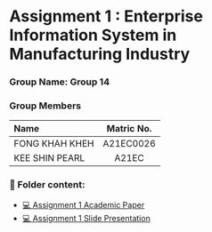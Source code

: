 # Assignment 1 : Enterprise Information System in Manufacturing Industry

### Group Name: Group 14
### Group Members

| Name                                     | Matric No. |
| :---------------------------------------- | :-------------: |
| FONG KHAH KHEH          |A21EC0026      |
| KEE SHIN PEARL              |A21EC      |

### 📂 Folder content:
* [💻 Assignment 1 Academic Paper](https://github.com/khahkhehhh/EIS-Academic-Paper/blob/main/Group%2014%20Fong%20Khah%20Kheh%20%26%20Kee%20Shin%20Pearl%20(1).pdf)
* [💻 Assignment 1  Slide Presentation](https://github.com/khahkhehhh/EIS-Academic-Paper/blob/main/Group%2014-Slide%20.pdf)
